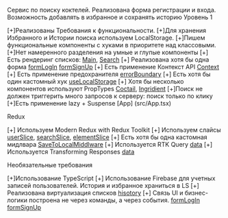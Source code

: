 Сервис по поиску коктелей. Реализована форма регистрации и входа. Возможность добавлять в избранное и сохранять историю
Уровень 1

[+]Реализованы Требования к функциональности.
[+]Для хранения  Избранного и Истории поиска используем LocalStorage.
[+]Пишем функциональные компоненты c хуками в приоритете над классовыми.
[+]Нет намеренного разделения на умные и глупые компоненты
[+] Есть рендеринг списков: [Main](src/pages/main/Main.tsx), [Search](src/pages/search/Search.tsx)
[+] Реализована хотя бы одна форма [formLogIn](src/components/forms/FormLogIn.tsx) [formSignUp](src/components/forms/FormSignUp.tsx)
[+] Есть применение Контекст API [Context](src/context/context.tsx)
[+] Есть применение предохранителя [errorBoundary](src/errorBoundary/errorBoundary.tsx)
[+] Есть хотя бы один кастомный хук [useLocalStorage](src/hooks/useLocalStorage.tsx)
[+] Хотя бы несколько компонентов используют PropTypes [Coctail](src/components/Coctail.tsx), [Ingridient](src/components/Ingridient.tsx)
[+]Поиск не должен триггерить много запросов к серверу: поиск только по клику
[+]Есть применение lazy + Suspense [App] (src/App.tsx)

Redux

[+] Используем Modern Redux with Redux Toolkit 
[+] Используем слайсы [userSlice](src/store/slices/userSlice.ts), [searchSlice](src/store/slices/searchSlice.ts), [elementSlice](src/store/slices/elementSlice.ts)
[+] Есть хотя бы одна кастомная мидлвара [SaveToLocalMiddlware](src/store/middlware/SaveToLocalMiddlware.ts)
[+] Используется RTK Query [data](src/store/servise/data.ts)
[+] Используется Transforming Responses [data](src/store/servise/data.ts)

Необязательные требования

[+]Использование TypeScript 
[+] Использование Firebase для учетных записей пользователей. История и избранное храниться в LS
[+] Реализована виртуализация списков [hisotory](src/pages/Profile/history/History.tsx)
[+] Связь UI и бизнес-логики построена не через команды, а через события. [formLogIn](src/components/forms/FormLogIn.tsx) [formSignUp](src/components/forms/FormSignUp.tsx)
